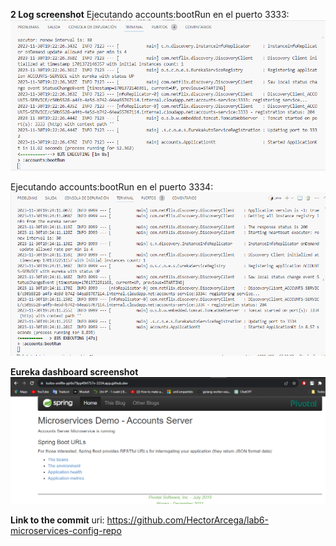 **2 Log screenshot**
Ejecutando accounts:bootRun en el puerto 3333:
![Alt text](image-2.png)

Ejecutando accounts:bootRun en el puerto 3334:
![Alt text](image.png)

**Eureka dashboard screenshot**
![Alt text](image-1.png)

**Link to the commit**
uri: https://github.com/HectorArcega/lab6-microservices-config-repo
